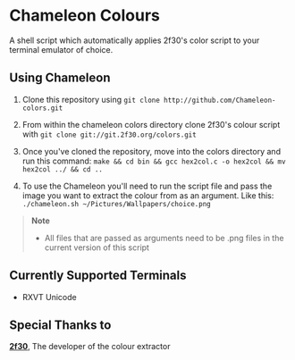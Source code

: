 Chameleon Colours
=
A shell script which automatically applies 2f30's color script to your terminal emulator of choice.

Using Chameleon
-

1. Clone this repository using `git clone http://github.com/Chameleon-colors.git`

2. From within the chameleon colors directory clone 2f30's colour script with `git clone git://git.2f30.org/colors.git`

2. Once you've cloned the repository, move into the colors directory and run this command: `make && cd bin && gcc hex2col.c -o hex2col && mv hex2col ../ && cd ..`

3. To use the Chameleon you'll need to run the script file and pass the image you want to extract the colour from as an argument. Like this:
`./chameleon.sh ~/Pictures/Wallpapers/choice.png`
> **Note**
> * All files that are passed as arguments need to be .png files in the current version of this script

Currently Supported Terminals
-
* RXVT Unicode

#####

Special Thanks to
-
[**2f30**](git.2f30.org/), The developer of the colour extractor

